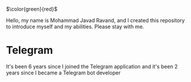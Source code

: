$\color{green}{red}$

Hello, my name is Mohammad Javad Ravand, and I created this repository to introduce myself and my abilities. Please stay with me.


# Telegram
It's been 6 years since I joined the Telegram application and it's been 2 years since I became a Telegram bot developer
